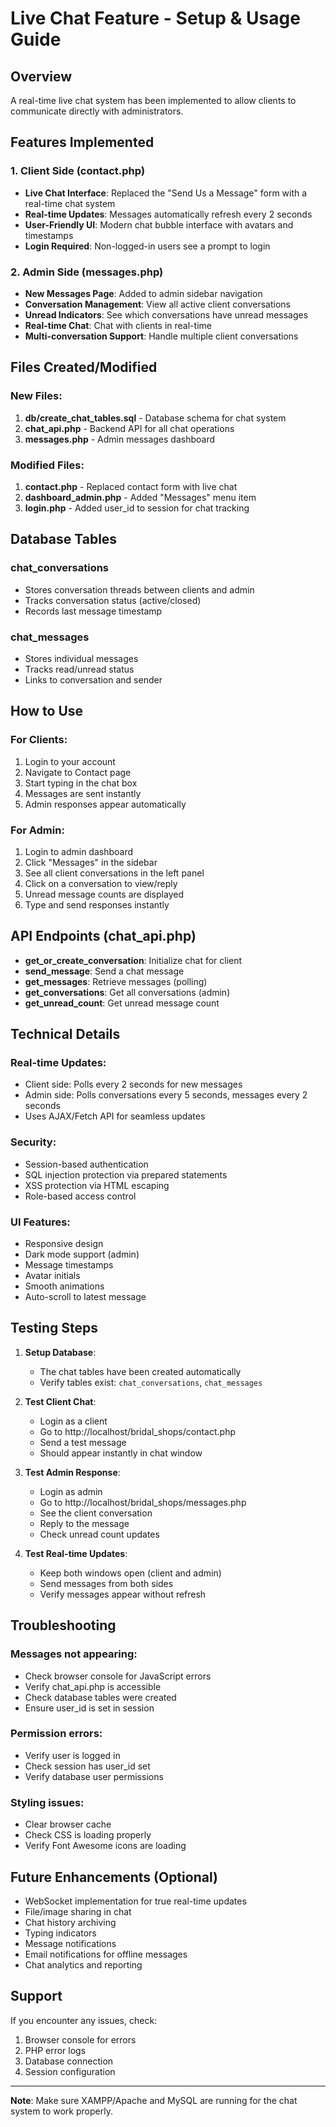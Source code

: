 # Live Chat Feature - Setup & Usage Guide

## Overview

A real-time live chat system has been implemented to allow clients to communicate directly with administrators.

## Features Implemented

### 1. Client Side (contact.php)

- **Live Chat Interface**: Replaced the "Send Us a Message" form with a real-time chat system
- **Real-time Updates**: Messages automatically refresh every 2 seconds
- **User-Friendly UI**: Modern chat bubble interface with avatars and timestamps
- **Login Required**: Non-logged-in users see a prompt to login

### 2. Admin Side (messages.php)

- **New Messages Page**: Added to admin sidebar navigation
- **Conversation Management**: View all active client conversations
- **Unread Indicators**: See which conversations have unread messages
- **Real-time Chat**: Chat with clients in real-time
- **Multi-conversation Support**: Handle multiple client conversations

## Files Created/Modified

### New Files:

1. **db/create_chat_tables.sql** - Database schema for chat system
2. **chat_api.php** - Backend API for all chat operations
3. **messages.php** - Admin messages dashboard

### Modified Files:

1. **contact.php** - Replaced contact form with live chat
2. **dashboard_admin.php** - Added "Messages" menu item
3. **login.php** - Added user_id to session for chat tracking

## Database Tables

### chat_conversations

- Stores conversation threads between clients and admin
- Tracks conversation status (active/closed)
- Records last message timestamp

### chat_messages

- Stores individual messages
- Tracks read/unread status
- Links to conversation and sender

## How to Use

### For Clients:

1. Login to your account
2. Navigate to Contact page
3. Start typing in the chat box
4. Messages are sent instantly
5. Admin responses appear automatically

### For Admin:

1. Login to admin dashboard
2. Click "Messages" in the sidebar
3. See all client conversations in the left panel
4. Click on a conversation to view/reply
5. Unread message counts are displayed
6. Type and send responses instantly

## API Endpoints (chat_api.php)

- **get_or_create_conversation**: Initialize chat for client
- **send_message**: Send a chat message
- **get_messages**: Retrieve messages (polling)
- **get_conversations**: Get all conversations (admin)
- **get_unread_count**: Get unread message count

## Technical Details

### Real-time Updates:

- Client side: Polls every 2 seconds for new messages
- Admin side: Polls conversations every 5 seconds, messages every 2 seconds
- Uses AJAX/Fetch API for seamless updates

### Security:

- Session-based authentication
- SQL injection protection via prepared statements
- XSS protection via HTML escaping
- Role-based access control

### UI Features:

- Responsive design
- Dark mode support (admin)
- Message timestamps
- Avatar initials
- Smooth animations
- Auto-scroll to latest message

## Testing Steps

1. **Setup Database**:

   - The chat tables have been created automatically
   - Verify tables exist: `chat_conversations`, `chat_messages`

2. **Test Client Chat**:

   - Login as a client
   - Go to http://localhost/bridal_shops/contact.php
   - Send a test message
   - Should appear instantly in chat window

3. **Test Admin Response**:

   - Login as admin
   - Go to http://localhost/bridal_shops/messages.php
   - See the client conversation
   - Reply to the message
   - Check unread count updates

4. **Test Real-time Updates**:
   - Keep both windows open (client and admin)
   - Send messages from both sides
   - Verify messages appear without refresh

## Troubleshooting

### Messages not appearing:

- Check browser console for JavaScript errors
- Verify chat_api.php is accessible
- Check database tables were created
- Ensure user_id is set in session

### Permission errors:

- Verify user is logged in
- Check session has user_id set
- Verify database user permissions

### Styling issues:

- Clear browser cache
- Check CSS is loading properly
- Verify Font Awesome icons are loading

## Future Enhancements (Optional)

- WebSocket implementation for true real-time updates
- File/image sharing in chat
- Chat history archiving
- Typing indicators
- Message notifications
- Email notifications for offline messages
- Chat analytics and reporting

## Support

If you encounter any issues, check:

1. Browser console for errors
2. PHP error logs
3. Database connection
4. Session configuration

---

**Note**: Make sure XAMPP/Apache and MySQL are running for the chat system to work properly.
